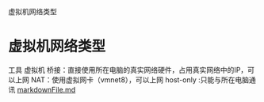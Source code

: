 虚拟机网络类型

# 虚拟机网络类型

工具
虚拟机
桥接：直接使用所在电脑的真实网络硬件，占用真实网络中的IP，可以上网
NAT：使用虚拟网卡（vmnet8），可以上网
host-only :只能与所在电脑通讯
[markdownFile.md](../_resources/535f8bb23fcc7edc4f3d5e99cf3e62c8.bin)